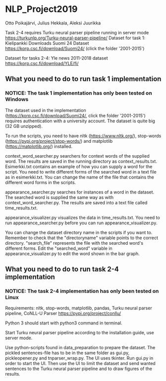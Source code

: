 # NLP_Project2019

Otto Poikajärvi, Julius Hekkala, Aleksi Juurikka

Task 2-4 requires Turku neural parser pipeline running in server mode https://turkunlp.org/Turku-neural-parser-pipeline/
Dataset for task 1: Kielipankki Downloads Suomi 24 Dataset https://korp.csc.fi/download/Suomi24/ (click the folder '2001-2015')

Dataset for tasks 2-4: Yle news 2011-2018 dataset https://korp.csc.fi/download/YLE/fi/

## What you need to do to run task 1 implementation

### NOTICE: The task 1 implementation has only been tested on Windows
The dataset used in the implementation (https://korp.csc.fi/download/Suomi24/, click the folder '2001-2015') requires authentication with a university account. The dataset is quite big (32 GB unzipped). 

To run the scripts, you need to have nltk (https://www.nltk.org/), stop-words (https://pypi.org/project/stop-words/) and matplotlib (https://matplotlib.org/) installed.

context_word_searcher.py searchers for context words of the supplied word. The results are saved in the running directory as context_results.txt. Esimerkki.txt contains an example of how you can supply a word for the script. You need to write different forms of the searched word in a text file as in esimerkki.txt. You can change the name of the file that contains the different word forms in the scripts.

appearance_searcher.py searches for instances of a word in the dataset. The searched word is supplied the same way as with context_word_searcher.py. The results are saved into a text file called time_results.txt.

appearance_visualizer.py visualizes the data in time_results.txt. You need to run appearance_searcher.py before you can run appearance_visualizer.py.

You can change the dataset directory name in the scripts if you want to. Remember to check that the "directoryname" variable points to the correct directory. "search_file" represents the file with the searched word's different forms. Edit the "searched_word" variable in appearance_visualizer.py to edit the word shown in the bar graph.

## What you need to do to run task 2-4 implementation

### NOTICE: The task 2-4 implementation has only been tested on Linux
Requirements: nltk, stop-words, matplotlib, pandas, Turku neural parser pipeline, CoNLL-U Parser https://pypi.org/project/conllu/

Python 3 should start with python3 command in terminal.

Start Turku neural parser pipeline according to the installation guide, use server mode.

Use python-scripts found in data_preparation to prepare the dataset. The pickled sentences-file has to be in the same folder as gui.py, pickleopener.py and tnparser_wrap.py. The UI uses tkinter. Run gui.py in order to start the UI. Then use the UI to limit the dataset and send wanted sentences to the Turku neural parser pipeline and to draw figures of the results. 
